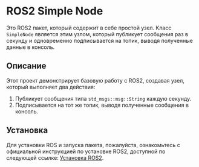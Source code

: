 # ROS2 Simple Node

Это ROS2 пакет, который содержит в себе простой узел. Класс `SimpleNode` является этим узлом, который публикует сообщения раз в секунду и одновременно подписывается на топик, выводя полученные данные в консоль.

## Описание

Этот проект демонстрирует базовую работу с ROS2, создавая узел, который выполняет два действия:
1. Публикует сообщения типа `std_msgs::msg::String` каждую секунду.
2. Подписывается на тот же топик, выводя полученные сообщения в консоль.

## Установка

Для установки ROS и запуска пакета, пожалуйста, ознакомьтесь с официальной инструкцией по установке ROS2, доступной по следующей ссылке: [Установка ROS2](https://docs.ros.org/en/foxy/Installation.html).
